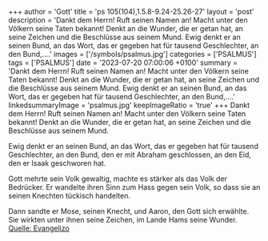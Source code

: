 +++
author = 'Gott'
title = 'ps 105(104),1.5.8-9.24-25.26-27'
layout = 'post'
description = 'Dankt dem Herrn! Ruft seinen Namen an! Macht unter den Völkern seine Taten bekannt! Denkt an die Wunder, die er getan hat, an seine Zeichen und die Beschlüsse aus seinem Mund.  Ewig denkt er an seinen Bund, an das Wort, das er gegeben hat für tausend Geschlechter, an den Bund,....'
images = ['/symbols/psalmus.jpg']
categories = ['PSALMUS']
tags = ['PSALMUS']
date = '2023-07-20 07:00:06 +0100'
summary = 'Dankt dem Herrn! Ruft seinen Namen an! Macht unter den Völkern seine Taten bekannt! Denkt an die Wunder, die er getan hat, an seine Zeichen und die Beschlüsse aus seinem Mund.  Ewig denkt er an seinen Bund, an das Wort, das er gegeben hat für tausend Geschlechter, an den Bund,....'
linkedsummaryImage = 'psalmus.jpg'
keepImageRatio = 'true'
+++
Dankt dem Herrn! Ruft seinen Namen an!
Macht unter den Völkern seine Taten bekannt!
Denkt an die Wunder, die er getan hat,
an seine Zeichen und die Beschlüsse aus seinem Mund.

Ewig denkt er an seinen Bund,
an das Wort, das er gegeben hat für tausend Geschlechter,
an den Bund, den er mit Abraham geschlossen,
an den Eid, den er Isaak geschworen hat.<!--more-->

Gott mehrte sein Volk gewaltig,
machte es stärker als das Volk der Bedrücker.
Er wandelte ihren Sinn zum Hass gegen sein Volk,
so dass sie an seinen Knechten tückisch handelten.

Dann sandte er Mose, seinen Knecht,
und Aaron, den Gott sich erwählte.
Sie wirkten unter ihnen seine Zeichen,
im Lande Hams seine Wunder.<br> [Quelle: Evangelizo](https://evangeliumtagfuertag.org/DE/gospel)